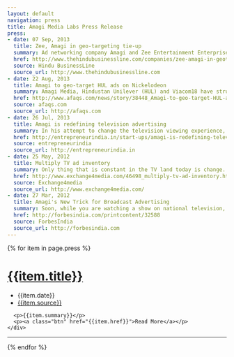 ```yaml
---
layout: default
navigation: press
title: Amagi Media Labs Press Release
press: 
- date: 07 Sep, 2013
  title: Zee, Amagi in geo-targeting tie-up
  summary: Ad networking company Amagi and Zee Entertainment Enterprises have partnered to bring ‘geo-targeting’ on the latter’s general entertainment channel, Zee TV. Geo-targeting allows advertisers to target specific geographies on national TV channels. Amagi provides geo-targeting solutions for over 15 channels spanning news, movies, sports, music and lifestyle. A press release from Amagi, quoting Ashish Sehgal, Chief Sales Officer, Zee TV, says "Thanks to the Amagi tie-up, Zee can now make available a whole new set of targeting options for advertisers. Zee TV is also looking to increase its client base through geo targeting, which will help local clients target their specific markets on a large GEC."
  href: http://www.thehindubusinessline.com/companies/zee-amagi-in-geotargeting-tieup/article5104488.ece
  source: Hindu BusinessLine
  source_url: http://www.thehindubusinessline.com
- date: 22 Aug, 2013
  title: Amagi to geo-target HUL ads on Nickelodeon
  summary: Amagi Media, Hindustan Unilever (HUL) and Viacom18 have struck a deal which will enable HUL to get geo-targeted advertising on Nickelodeon. Given TRAI's recent 12-minute ruling on advertising, broadcasters and advertisers have been seeking ways to optimise their return on investment and stretch the time within the limited inventory, and this is a step towards it.
  href: http://www.afaqs.com/news/story/38448_Amagi-to-geo-target-HUL-ads-on-Nickelodeon
  source: afaqs.com
  source_url: http://afaqs.com
- date: 26 Jul, 2013
  title: Amagi is redefining television advertising
  summary: In his attempt to change the television viewing experience, Srinivasan, Vidhya Srinivasan and Baskar Subramanian, co-founders of Amagi, have developed a technology platform for customizing television (TV) advertisements. This is something akin to what Google did to online advertising with Google Adwords.
  href: http://entrepreneurindia.in/start-ups/amagi-is-redefining-television-advertising/20972/
  source: entrepreneurindia
  source_url: http://entrepreneurindia.in
- date: 25 May, 2012
  title: Multiply TV ad inventory
  summary: Only thing that is constant in the TV land today is change. In the next few years, the TV industry of India will look far different from what it is today.  The big drivers for this change are digitisation drive by the government, ushering in of HD channels and rationalisation in terms of advertising and content time that is being driven by TRAI.
  href: http://www.exchange4media.com/46498_multiply-tv-ad-inventory.html
  source: Exchange4media
  source_url: http://www.exchange4media.com/
- date: 27 Mar, 2012
  title: Amagi's New Trick for Broadcast Advertising
  summary: Soon, while you are watching a show on national television, you might find yourself watching an advert for the mom-and-pop store down your road. In fact, even today while watching some channels, you might be watching advertising that is being aired only in your city. At the same time, your friend in another city who is watching the same show could be watching a different ad. The company behind this technology is the relatively unknown Bangalore-headquartered Amagi Media Labs. This four-year-old company is gradually disrupting the conventional wisdom and business model around TV advertising in India. 
  href: http://forbesindia.com/printcontent/32588
  source: ForbesIndia
  source_url: http://forbesindia.com
---
```

	
<div class="main-content">
  {% for item in page.press %}
  <!-- Start Post --> 
  <div class="clearfix">
    <h1 class="four-fifths right last"><a href="{{item.href}}">{{item.title}}</a></h1>
    <!-- Start Meta -->
    <aside class="left-aside left fifth">
    <ul class="meta">
      <li>{{item.date}}</li>
      <li><a href="{{item.source_url}}">{{item.source}}</a></li>
    </ul>	
    </aside> 
    <div class="four-fifths right last">

      <p>{{item.summary}}</p>
      <p><a class="btn" href="{{item.href}}">Read More</a></p>
    </div>
  </div>

  <hr/>
  {% endfor %}

</div>

